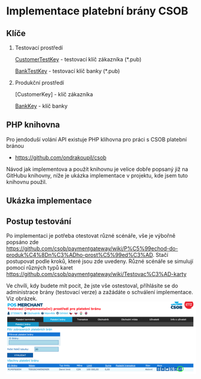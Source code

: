 # Implementace platební brány CSOB

## Klíče
1. Testovací prostředí
    
    [CustomerTestKey] - testovací klíč zákazníka (*.pub)
    
    [BankTestKey] - testovací klíč banky (*.pub)

2. Produkční prostředí
    
    [CustomerKey] - klíč zákazníka
    
    [BankKey] - klíč banky
    
## PHP knihovna
Pro jendoduší volání API existuje PHP klihovna pro práci s CSOB platební bránou
-  https://github.com/ondrakoupil/csob

Návod jak implementova a použít knihovnu je velice dobře popsaný již na GitHubu knihovny, níže je ukázka implementace v projektu, kde jsem tuto knihovnu použil.

## Ukázka implementace



## Postup testování

Po implementaci je potřeba otestovat různé scénáře, vše je výbořně popsáno zde https://github.com/csob/paymentgateway/wiki/P%C5%99echod-do-produk%C4%8Dn%C3%ADho-prost%C5%99ed%C3%AD.
Stačí postupovat podle kroků, které jsou zde uvedeny. Různé scénáře se simulují pomocí různých typů karet https://github.com/csob/paymentgateway/wiki/Testovac%C3%AD-karty

Ve chvíli, kdy budete mít pocit, že jste vše ostestoval, příhlásíte se do administrace brány (testovací verze) a zažádáte o schválení implementace. Viz obrázek.
![Validace implementace][validace-implementace]



[CustomerTestKey]: <keys/test_rsa_M1MIPS0054.zip>
[BankTestKey]: <keys/mips_iplatebnibrana.csob.cz.zip>
[BankKey]: <keys/mips_platebnibrana.csob.cz.zip>
[validace-implementace]: img/validace.png "Validace"

